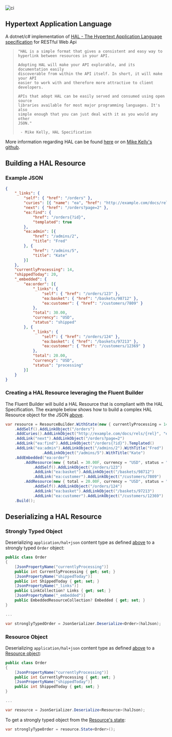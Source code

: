 ![ci](https://github.com/brenpike/Chatter.Rest.Hal/actions/workflows/cicd.yml/badge.svg)

## Hypertext Application Language

A dotnet/c# implementation of [HAL - The Hypertext Application Language specification](https://datatracker.ietf.org/doc/html/draft-kelly-json-hal) for RESTful Web Api

> ```text
> "HAL is a simple format that gives a consistent and easy way to
> hyperlink between resources in your API.
>
> Adopting HAL will make your API explorable, and its documentation easily
> discoverable from within the API itself. In short, it will make your API
> easier to work with and therefore more attractive to client developers.
>
> APIs that adopt HAL can be easily served and consumed using open source
> libraries available for most major programming languages. It's also
> simple enough that you can just deal with it as you would any other
> JSON."
> 
>  - Mike Kelly, HAL Specification
> ```

More information regarding HAL can be found [here](https://stateless.group/hal_specification.html) or on [Mike Kelly's github](https://github.com/mikekelly/hal_specification/blob/master/hal_specification.md).

## Building a HAL Resource

### Example JSON

```json
{
    "_links": {
        "self": { "href": "/orders" },
        "curies": [{ "name": "ea", "href": "http://example.com/docs/rels/{rel}", "templated": true }],
        "next": { "href": "/orders?page=2" },
        "ea:find": {
            "href": "/orders{?id}",
            "templated": true
        },
        "ea:admin": [{
            "href": "/admins/2",
            "title": "Fred"
        }, {
            "href": "/admins/5",
            "title": "Kate"
        }]
    },
    "currentlyProcessing": 14,
    "shippedToday": 20,
    "_embedded": {
        "ea:order": [{
            "_links": {
                "self": { "href": "/orders/123" },
                "ea:basket": { "href": "/baskets/98712" },
                "ea:customer": { "href": "/customers/7809" }
            },
            "total": 30.00,
            "currency": "USD",
            "status": "shipped"
        }, {
            "_links": {
                "self": { "href": "/orders/124" },
                "ea:basket": { "href": "/baskets/97213" },
                "ea:customer": { "href": "/customers/12369" }
            },
            "total": 20.00,
            "currency": "USD",
            "status": "processing"
        }]
    }
}
```

### Creating a HAL Resource leveraging the Fluent Builder

The Fluent Builder will build a HAL Resource that is compliant with the HAL Specification. The example below shows how to build a complex HAL Resource object for the JSON [above](###example-json).

```csharp
var resource = ResourceBuilder.WithState(new { currentlyProcessing = 14, shippedToday = 20 })
	.AddSelf().AddLinkObject("/orders")
	.AddCuries().AddLinkObject("http://example.com/docs/rels/{rel}", "ea")
	.AddLink("next").AddLinkObject("/orders?page=2")
	.AddLink("ea:find").AddLinkObject("/orders{?id}").Templated()
	.AddLink("ea:admin").AddLinkObject("/admins/2").WithTitle("Fred")
			    .AddLinkObject("/admins/5").WithTitle("Kate")
	.AddEmbedded("ea:order")
		.AddResource(new { total = 30.00F, currency = "USD", status = "shipped" })
			.AddSelf().AddLinkObject("/orders/123")
			.AddLink("ea:basket").AddLinkObject("/baskets/98712")
			.AddLink("ea:customer").AddLinkObject("/customers/7809")
		.AddResource(new { total = 20.00F, currency = "USD", status = "processing" })
			.AddSelf().AddLinkObject("/orders/124")
			.AddLink("ea:basket").AddLinkObject("/baskets/97213")
			.AddLink("ea:customer").AddLinkObject("/customers/12369")
    .Build();
```

## Deserializing a HAL Resource

### Strongly Typed Object

Deserializing `application/hal+json` content type as defined [above](###example-json) to a strongly typed `Order` object:

```csharp
public class Order
{
	[JsonPropertyName("currentlyProcessing")]
	public int CurrentlyProcessing { get; set; }
	[JsonPropertyName("shippedToday")]
	public int ShippedToday { get; set; }
	[JsonPropertyName("_links")]
	public LinkCollection? Links { get; set; }
	[JsonPropertyName("_embedded")]
	public EmbeddedResourceCollection? Embedded { get; set; }
}

...

var stronglyTypedOrder = JsonSerializer.Deserialize<Order>(halJson);
```

### Resource Object

Deserializing `application/hal+json` content type as defined [above](###example-json) to a [Resource object](https://github.com/brenpike/Chatter.Rest.Hal/blob/main/src/Resource.cs):

```csharp
public class Order
{
	[JsonPropertyName("currentlyProcessing")]
	public int CurrentlyProcessing { get; set; }
	[JsonPropertyName("shippedToday")]
	public int ShippedToday { get; set; }
}

...

var resource = JsonSerializer.Deserialize<Resource>(halJson);
```

To get a strongly typed object from the [Resource's state](https://datatracker.ietf.org/doc/html/draft-kelly-json-hal#section-4):

```csharp
var stronglyTypeOrder = resource.State<Order>();
```

